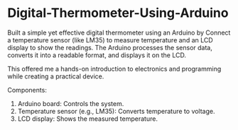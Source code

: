 # Digital-Thermometer-Using-Arduino

Built a simple yet effective digital thermometer using an Arduino by Connect a temperature sensor (like LM35) to measure temperature and an LCD display to show the readings. The Arduino processes the sensor data, converts it into a readable format, and displays it on the LCD. 

This offered me a hands-on introduction to electronics and programming while creating a practical device.

Components:

1. Arduino board: Controls the system.
2. Temperature sensor (e.g., LM35): Converts temperature to voltage.
3. LCD display: Shows the measured temperature.
